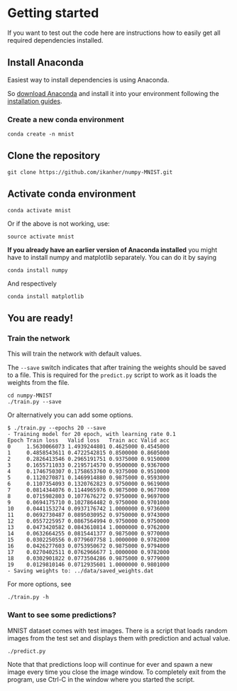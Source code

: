 # Getting started

If you want to test out the code here are instructions how to easily get all required dependencies installed.

## Install Anaconda

Easiest way to install dependencies is using Anaconda.

So [download Anaconda](https://www.anaconda.com/download/) and install it into your environment following the [installation guides](https://docs.anaconda.com/anaconda/install/).

### Create a new conda environment

```
conda create -n mnist
```

## Clone the repository

```
git clone https://github.com/ikanher/numpy-MNIST.git
```

## Activate conda environment

```
conda activate mnist
```

Or if the above is not working, use:

```
source activate mnist
```

**If you already have an earlier version of Anaconda installed** you might have to install numpy and matplotlib separately. You can do it by saying

```
conda install numpy
````

And respectively

```
conda install matplotlib
```

## You are ready!

### Train the network

This will train the network with default values.

The `--save` switch indicates that after training the weights should be saved to a file. This is required for the `predict.py` script to work as it loads the weights from the file.

```
cd numpy-MNIST
./train.py --save
```

Or alternatively you can add some options.

```
$ ./train.py --epochs 20 --save
- Training model for 20 epoch, with learning rate 0.1
Epoch Train loss   Valid loss   Train acc Valid acc
0     1.5630066073 1.4939244801 0.4625000 0.4545000
1     0.4858543611 0.4722542815 0.8500000 0.8605000
2     0.2826413546 0.2965191751 0.9375000 0.9150000
3     0.1655711033 0.2195714570 0.9500000 0.9367000
4     0.1746750307 0.1758653760 0.9375000 0.9510000
5     0.1120270871 0.1469914880 0.9875000 0.9593000
6     0.1107354093 0.1320762823 0.9750000 0.9619000
7     0.0814344076 0.1144965976 0.9875000 0.9677000
8     0.0715982803 0.1077676272 0.9750000 0.9697000
9     0.0694175710 0.1027864482 0.9750000 0.9701000
10    0.0441153274 0.0937176742 1.0000000 0.9736000
11    0.0692730487 0.0895030952 0.9750000 0.9743000
12    0.0557225957 0.0867564994 0.9750000 0.9750000
13    0.0473420582 0.0843610814 1.0000000 0.9762000
14    0.0632664255 0.0815441377 0.9875000 0.9770000
15    0.0302250556 0.0779607758 1.0000000 0.9782000
16    0.0426277603 0.0753950672 0.9875000 0.9794000
17    0.0270402511 0.0762966677 1.0000000 0.9782000
18    0.0302901822 0.0773504286 0.9875000 0.9779000
19    0.0129810146 0.0712935601 1.0000000 0.9801000
- Saving weights to: ../data/saved_weights.dat
```

For more options, see

```
./train.py -h
```

### Want to see some predictions?

MNIST dataset comes with test images. There is a script that loads random images from the test set and displays them with prediction and actual value.

```
./predict.py
```

Note that that predictions loop will continue for ever and spawn a new image every time you close the image window. To completely exit from the program, use Ctrl-C in the window where you started the script.

